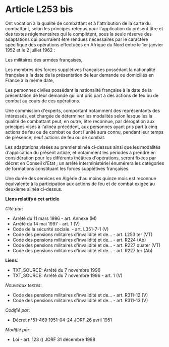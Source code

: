# Article L253 bis

Ont vocation à la qualité de combattant et à l'attribution de la carte du combattant, selon les principes retenus pour
l'application du présent titre et des textes réglementaires qui le complètent, sous la seule réserve des adaptations qui
pourraient être rendues nécessaires par le caractère spécifique des opérations effectuées en Afrique du Nord entre le 1er
janvier 1952 et le 2 juillet 1962 :

Les militaires des armées françaises,

Les membres des forces supplétives françaises possédant la nationalité française à la date de la présentation de leur demande
ou domiciliés en France à la même date,

Les personnes civiles possédant la nationalité française à la date de la présentation de leur demande qui ont pris part à des
actions de feu ou de combat au cours de ces opérations.

Une commission d'experts, comportant notamment des représentants des intéressés, est chargée de déterminer les modalités
selon lesquelles la qualité de combattant peut, en outre, être reconnue, par dérogation aux principes visés à l'alinéa
précédent, aux personnes ayant pris part à cinq actions de feu ou de combat ou dont l'unité aura connu, pendant leur temps de
présence, neuf actions de feu ou de combat.

Les adaptations visées au premier alinéa ci-dessus ainsi que les modalités d'application du présent article, et notamment les
périodes à prendre en considération pour les différents théâtres d'opérations, seront fixées par décret en Conseil d'Etat ;
un arrêté interministériel énumérera les catégories de formations constituant les forces supplétives françaises.

Une durée des services en Algérie d'au moins quinze mois est reconnue équivalente à la participation aux actions de feu et de
combat exigée au deuxième alinéa ci-dessus.

**Liens relatifs à cet article**

_Cité par_:

  - Arrêté du 11 mars 1996 - art. Annexe (M)
  - Arrêté du 14 mai 1997 - art. 1 (V)
  - Code de la sécurité sociale. - art. L351-7-1 (V)
  - Code des pensions militaires d'invalidité et de... - art. L253 ter (VT)
  - Code des pensions militaires d'invalidité et de... - art. R224 (Ab)
  - Code des pensions militaires d'invalidité et de... - art. R227 quater (VT)
  - Code des pensions militaires d'invalidité et de... - art. R227 ter (Ab)

**Liens**:

  - TXT_SOURCE: Arrêté du 7 novembre 1996
  - TXT_SOURCE: Arrêté du 7 novembre 1996 - art. 1 (V)

_Nouveaux textes_:

  - Code des pensions militaires d'invalidité et de... - art. R311-12 (V)
  - Code des pensions militaires d'invalidité et de... - art. R311-13 (V)

_Codifié par_:

  - Décret n°51-469 1951-04-24 JORF 26 avril 1951

_Modifié par_:

  - Loi - art. 123 () JORF 31 décembre 1998
